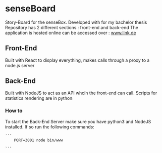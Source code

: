# senseBoard
Story-Board for the senseBox. Developed with for my bachelor thesis
Repository has 2 different sections : front-end and back-end
The application is hosted online can be accessed over : www.link.de

## Front-End
Built with React to display everything, makes calls through a proxy to a node.js server

## Back-End 
Built with NodeJS to act as an API whcih the front-end can call. Scripts for statistics rendering are in python

### How to 
To start the Back-End Server make sure you have python3 and NodeJS installed. If so run the following commands:

    ```
    	PORT=3001 node bin/www
    
    ```
   

